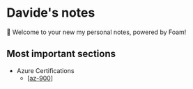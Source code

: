 # Davide's notes

👋 Welcome to your new my personal notes, powered by Foam!

## Most important sections

- Azure Certifications
  - [[az-900]]


[//begin]: # "Autogenerated link references for markdown compatibility"
[az-900]: azure-certifications/az-900.md "AZ-900"
[//end]: # "Autogenerated link references"